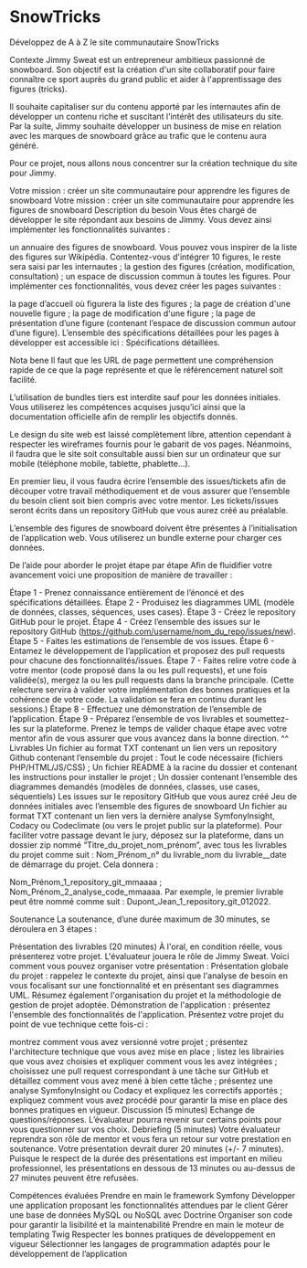 # SnowTricks
Développez de A à Z le site communautaire SnowTricks

Contexte
Jimmy Sweat est un entrepreneur ambitieux passionné de snowboard. Son objectif est la création d'un site collaboratif pour faire connaître ce sport auprès du grand public et aider à l'apprentissage des figures (tricks).

Il souhaite capitaliser sur du contenu apporté par les internautes afin de développer un contenu riche et suscitant l’intérêt des utilisateurs du site. Par la suite, Jimmy souhaite développer un business de mise en relation avec les marques de snowboard grâce au trafic que le contenu aura généré.

Pour ce projet, nous allons nous concentrer sur la création technique du site pour Jimmy.

Votre mission : créer un site communautaire pour apprendre les figures de snowboard
Votre mission : créer un site communautaire pour apprendre les figures de snowboard
Description du besoin
Vous êtes chargé de développer le site répondant aux besoins de Jimmy. Vous devez ainsi implémenter les fonctionnalités suivantes : 

un annuaire des figures de snowboard. Vous pouvez vous inspirer de la liste des figures sur Wikipédia. Contentez-vous d'intégrer 10 figures, le reste sera saisi par les internautes ;
la gestion des figures (création, modification, consultation) ;
un espace de discussion commun à toutes les figures.
Pour implémenter ces fonctionnalités, vous devez créer les pages suivantes :

la page d’accueil où figurera la liste des figures ; 
la page de création d'une nouvelle figure ;
la page de modification d'une figure ;
la page de présentation d’une figure (contenant l’espace de discussion commun autour d’une figure).
L’ensemble des spécifications détaillées pour les pages à développer est accessible ici : Spécifications détaillées.

Nota bene
Il faut que les URL de page permettent une compréhension rapide de ce que la page représente et que le référencement naturel soit facilité.

L’utilisation de bundles tiers est interdite sauf pour les données initiales. Vous utiliserez les compétences acquises jusqu’ici ainsi que la documentation officielle afin de remplir les objectifs donnés.

Le design du site web est laissé complètement libre, attention cependant à respecter les wireframes fournis pour le gabarit de vos pages. Néanmoins, il faudra que le site soit consultable aussi bien sur un ordinateur que sur mobile (téléphone mobile, tablette, phablette…).

En premier lieu, il vous faudra écrire l’ensemble des issues/tickets afin de découper votre travail méthodiquement et de vous assurer que l’ensemble du besoin client soit bien compris avec votre mentor. Les tickets/issues seront écrits dans un repository GitHub que vous aurez créé au préalable.

L’ensemble des figures de snowboard doivent être présentes à l’initialisation de l’application web. Vous utiliserez un bundle externe pour charger ces données. 

 
De l’aide pour aborder le projet étape par étape
Afin de fluidifier votre avancement voici une proposition de manière de travailler :

Étape 1 - Prenez connaissance entièrement de l’énoncé et des spécifications détaillées.
Étape 2 - Produisez les diagrammes UML (modèle de données, classes, séquences, uses cases).
Étape 3 - Créez le repository GitHub pour le projet.
Étape 4 - Créez l’ensemble des issues sur le repository GitHub (https://github.com/username/nom_du_repo/issues/new).
Étape 5 - Faites les estimations de l’ensemble de vos issues.
Étape 6 - Entamez le développement de l’application et proposez des pull requests pour chacune des fonctionnalités/issues.
Étape 7 - Faites relire votre code à votre mentor (code proposé dans la ou les pull requests), et une fois validée(s), mergez la ou les pull requests dans la branche principale. (Cette relecture servira à valider votre implémentation des bonnes pratiques et la cohérence de votre code. La validation se fera en continu durant les sessions.)
Étape 8 - Effectuez une démonstration de l’ensemble de l’application.
Étape 9 - Préparez l’ensemble de vos livrables et soumettez-les sur la plateforme.
Prenez le temps de valider chaque étape avec votre mentor afin de vous assurer que vous avancez dans la bonne direction. ^^
Livrables
Un fichier au format TXT contenant un lien vers un repository Github contenant l’ensemble du projet :
Tout le code nécessaire (fichiers PHP/HTML/JS/CSS) ;
Un fichier README à la racine du dossier et contenant les instructions pour installer le projet ;
Un dossier contenant l’ensemble des diagrammes demandés (modèles de données, classes, use cases, séquentiels)
Les issues sur le repository GitHub que vous aurez créé
Jeu de données initiales avec l’ensemble des figures de snowboard
Un fichier au format TXT contenant un lien vers la dernière analyse SymfonyInsight, Codacy ou Codeclimate (ou vers le projet public sur la plateforme).
Pour faciliter votre passage devant le jury, déposez sur la plateforme, dans un dossier zip nommé “Titre_du_projet_nom_prénom”, avec tous les livrables du projet comme suit : Nom_Prénom_n° du livrable_nom du livrable__date de démarrage du projet. Cela donnera : 

Nom_Prénom_1_repository_git_mmaaaa ;
Nom_Prénom_2_analyse_code_mmaaaa.
Par exemple, le premier livrable peut être nommé comme suit : Dupont_Jean_1_repository_git_012022.

Soutenance
La soutenance, d’une durée maximum de 30 minutes, se déroulera en 3 étapes :

Présentation des livrables (20 minutes) 
À l'oral, en condition réelle, vous présenterez votre projet. L'évaluateur jouera le rôle de Jimmy Sweat. Voici comment vous pouvez organiser votre présentation :
Présentation globale du projet : rappelez le contexte du projet, ainsi que l'analyse de besoin en vous focalisant sur une fonctionnalité et en présentant ses diagrammes UML. Résumez également l'organisation du projet et la méthodologie de gestion de projet adoptée.
Démonstration de l'application : présentez l'ensemble des fonctionnalités de l'application.‌
Présentez votre projet du point de vue technique cette fois-ci :

montrez comment vous avez versionné votre projet ;
présentez l'architecture technique que vous avez mise en place ;
listez les librairies que vous avez choisies et expliquer comment vous les avez intégrées ;
choisissez une pull request correspondant à une tâche sur GitHub et détaillez comment vous avez mené à bien cette tâche ;
présentez une analyse SymfonyInsight ou Codacy et expliquez les correctifs apportés ;
expliquez comment vous avez procédé pour garantir la mise en place des bonnes pratiques en vigueur.‌
Discussion (5 minutes) 
Echange de questions/réponses. L’évaluateur pourra revenir sur certains points pour vous questionner sur vos choix.
Debriefing (5 minutes)
Votre évaluateur reprendra son rôle de mentor et vous fera un retour sur votre prestation en soutenance.
 Votre présentation devrait durer 20 minutes (+/- 7 minutes). Puisque le respect de la durée des présentations est important en milieu professionnel, les présentations en dessous de 13 minutes ou au-dessus de 27 minutes peuvent être refusées. 

 

Compétences évaluées
Prendre en main le framework Symfony
Développer une application proposant les fonctionnalités attendues par le client
Gérer une base de données MySQL ou NoSQL avec Doctrine
Organiser son code pour garantir la lisibilité et la maintenabilité
Prendre en main le moteur de templating Twig
Respecter les bonnes pratiques de développement en vigueur
Sélectionner les langages de programmation adaptés pour le développement de l’application
